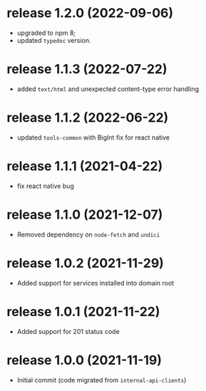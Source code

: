 # release 1.2.0 (2022-09-06)
* upgraded to npm 8;
* updated `typedoc` version.
# release 1.1.3 (2022-07-22)
* added `text/html` and unexpected content-type error handling
# release 1.1.2 (2022-06-22)
* updated `tools-common` with BigInt fix for react native
# release 1.1.1 (2021-04-22)
* fix react native bug 
# release 1.1.0 (2021-12-07)
  * Removed dependency on `node-fetch` and `undici`
# release 1.0.2 (2021-11-29)
  * Added support for services installed into domain root
# release 1.0.1 (2021-11-22)
  * Added support for 201 status code
# release 1.0.0 (2021-11-19)
  * Initial commit (code migrated from `internal-api-clients`)
